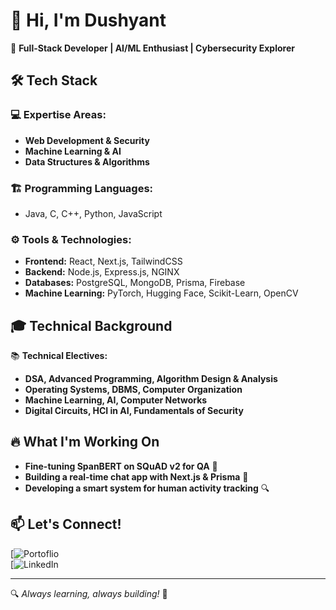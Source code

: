 

<!--
**Dushyant98474839/Dushyant98474839** is a ✨ _special_ ✨ repository because its `README.md` (this file) appears on your GitHub profile.

Here are some ideas to get you started:

- 🔭 I’m currently working on ...
- 🌱 I’m currently learning ...
- 👯 I’m looking to collaborate on ...
- 🤔 I’m looking for help with ...
- 💬 Ask me about ...
- 📫 How to reach me: ...
- 😄 Pronouns: ...
- ⚡ Fun fact: ...
-->

# 👋 Hi, I'm Dushyant  

🚀 **Full-Stack Developer | AI/ML Enthusiast | Cybersecurity Explorer**  

## 🛠️ Tech Stack  

### 💻 **Expertise Areas:**  
- **Web Development & Security**  
- **Machine Learning & AI**  
- **Data Structures & Algorithms**  

### 🏗️ **Programming Languages:**  
- Java, C, C++, Python, JavaScript  

### ⚙️ **Tools & Technologies:**  
- **Frontend:** React, Next.js, TailwindCSS  
- **Backend:** Node.js, Express.js, NGINX  
- **Databases:** PostgreSQL, MongoDB, Prisma, Firebase  
- **Machine Learning:** PyTorch, Hugging Face, Scikit-Learn, OpenCV  

## 🎓 Technical Background  
📚 **Technical Electives:**  
- **DSA, Advanced Programming, Algorithm Design & Analysis**  
- **Operating Systems, DBMS, Computer Organization**  
- **Machine Learning, AI, Computer Networks**  
- **Digital Circuits, HCI in AI, Fundamentals of Security**  

## 🔥 What I'm Working On  
- **Fine-tuning SpanBERT on SQuAD v2 for QA** 🤖  
- **Building a real-time chat app with Next.js & Prisma** 💬  
- **Developing a smart system for human activity tracking** 🔍  

## 📫 Let's Connect!  
[![Portoflio](https://dushyantportfolio074.netlify.app/)  
[![LinkedIn](https://www.linkedin.com/in/dushyant-singh-86a3962b4/)  

---

🔍 *Always learning, always building!* 🚀  
